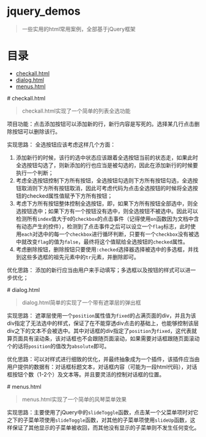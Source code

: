 # jquery_demos
> 一些实用的html常用案例，全部基于jQuery框架

# 目录

* [checkall.html](#checkall)
* [dialog.html](#dialog)
* [menus.html](#menus)


<div id="checkall"></div>
# checkall.html

> checkall.html实现了一个简单的列表全选功能

项目功能：点击添加按钮可以添加新的行，新行内容是写死的。选择某几行点击删除按钮可以删除该行。

实现思路：
全选按钮应该考虑这样几个方面：
1. 添加新行的时候，该行的选中状态应该跟着全选按钮当前的状态走，如果此时全选按钮勾选了，则新添加的行也应当是被勾选的，因此在添加新行的时候要执行一个判断；
2. 考虑全选按钮控制下方所有按钮，全选按钮勾选则下方所有按钮勾选，全选按钮取消则下方所有按钮取消，因此可考虑代码为点击全选按钮的时候将全选按钮的checked属性值赋予下方所有按钮；
3. 考虑下方所有按钮整体控制全选按钮，即，如果下方所有按钮全部选中，则全选按钮选中；如果下方有一个按钮没有选中，则全选按钮不被选中。因此可以检测所有`index`值大于`0`的`checkbox`的点击事件（记得使用`on`函数因为文档中含有动态产生的控件），检测到了点击事件之后可以设立一个`flag`标志，此时使用`each`对选中的每一个`checkbox`进行循环判断，只要有一个`checkbox`没有被选中就改变`flag`的值为`false`，最终将这个值赋给全选按钮的`checked`属性。
4. 考虑删除按钮，删除按钮只要使用`:checked`选择器选择被选中的多选框，并找到这些多选框的祖先元素中的`tr`元素，并删除即可。

优化思路： 添加的新行应当由用户来手动填写；多选框以及按钮的样式可以进一步优化；

<div id="dialog"></div>
# dialog.html

> dialog.html简单的实现了一个带有遮罩层的弹出框

实现思路：
遮罩层使用一个`position`属性值为`fixed`的占满页面的div，并且为该div指定了无法选中的样式，保证了在不能穿透div点击的基础上，也能够控制该层div之下的文本不会被选中。其中对话框的div指定了`position`为`fixed`，这代表就算页面具有滚动条，该对话框也不会跟随页面滚动，如果需要对话框跟随页面滚动个的话将`position`的值改为`absolute`即可。

优化思路：可以对样式进行细致的优化，并最终抽象成为一个插件，该插件应当由用户提供的数据有：对话框标题文本，对话框内容（可能为一段html代码），对话框按钮个数（1-2个）及文本等。并且要灵活的控制对话框的位置。

<div id="menus"></div>
# menus.html

> menus.html实现了一个简单的风琴菜单效果

实现思路：主要使用了jQuery中的`slideToggle`函数，点击某一个父菜单项时对它之下的子菜单项使用`slideToggle`函数，对其他的子菜单项使用`slideUp`函数，这样保证了其他显示的子菜单被收回，而其他没有显示的子菜单则不发生任何变化。